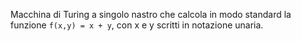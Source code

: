 Macchina di Turing a singolo nastro che calcola in modo standard la funzione `f(x,y) = x + y`, con x e y scritti in notazione unaria.

